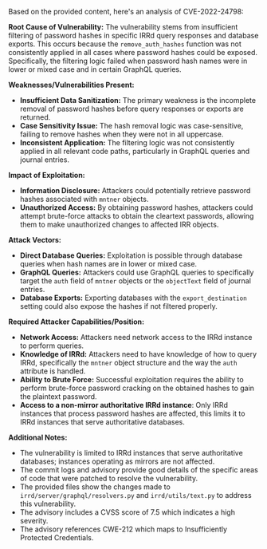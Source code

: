Based on the provided content, here's an analysis of CVE-2022-24798:

**Root Cause of Vulnerability:**
The vulnerability stems from insufficient filtering of password hashes in specific IRRd query responses and database exports. This occurs because the `remove_auth_hashes` function was not consistently applied in all cases where password hashes could be exposed. Specifically, the filtering logic failed when password hash names were in lower or mixed case and in certain GraphQL queries.

**Weaknesses/Vulnerabilities Present:**
- **Insufficient Data Sanitization:** The primary weakness is the incomplete removal of password hashes before query responses or exports are returned.
- **Case Sensitivity Issue:** The hash removal logic was case-sensitive, failing to remove hashes when they were not in all uppercase.
- **Inconsistent Application:** The filtering logic was not consistently applied in all relevant code paths, particularly in GraphQL queries and journal entries.

**Impact of Exploitation:**
- **Information Disclosure:** Attackers could potentially retrieve password hashes associated with `mntner` objects.
- **Unauthorized Access:** By obtaining password hashes, attackers could attempt brute-force attacks to obtain the cleartext passwords, allowing them to make unauthorized changes to affected IRR objects.

**Attack Vectors:**
- **Direct Database Queries:** Exploitation is possible through database queries when hash names are in lower or mixed case.
- **GraphQL Queries:** Attackers could use GraphQL queries to specifically target the `auth` field of `mntner` objects or the `objectText` field of journal entries.
- **Database Exports:** Exporting databases with the `export_destination` setting could also expose the hashes if not filtered properly.

**Required Attacker Capabilities/Position:**
- **Network Access:** Attackers need network access to the IRRd instance to perform queries.
- **Knowledge of IRRd:** Attackers need to have knowledge of how to query IRRd, specifically the `mntner` object structure and the way the `auth` attribute is handled.
- **Ability to Brute Force:** Successful exploitation requires the ability to perform brute-force password cracking on the obtained hashes to gain the plaintext password.
- **Access to a non-mirror authoritative IRRd instance**:  Only IRRd instances that process password hashes are affected, this limits it to IRRd instances that serve authoritative databases.

**Additional Notes:**
- The vulnerability is limited to IRRd instances that serve authoritative databases; instances operating as mirrors are not affected.
- The commit logs and advisory provide good details of the specific areas of code that were patched to resolve the vulnerability.
- The provided files show the changes made to `irrd/server/graphql/resolvers.py` and `irrd/utils/text.py` to address this vulnerability.
- The advisory includes a CVSS score of 7.5 which indicates a high severity.
- The advisory references CWE-212 which maps to Insufficiently Protected Credentials.